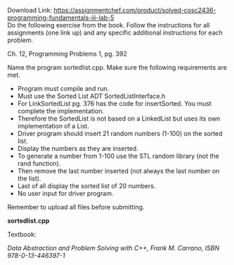 Download Link: https://assignmentchef.com/product/solved-cosc2436-programming-fundamentals-iii-lab-5
<br>
Do the following exercise from the book. Follow the instructions for all assignments (one link up) and any specific additional instructions for each problem.

Ch. 12, Programming Problems 1, pg. 392

Name the program sortedlist.cpp. Make sure the following requirements are met.

<ul>

 <li>Program must compile and run.</li>

 <li>Must use the Sorted List ADT SortedListInterface.h</li>

 <li>For LinkSortedList pg. 376 has the code for insertSorted. You must complete the implementation.</li>

 <li>Therefore the SortedList is not based on a LinkedList but uses its own implementation of a List.</li>

 <li>Driver program should insert 21 random numbers (1-100) on the sorted list.</li>

 <li>Display the numbers as they are inserted.</li>

 <li>To generate a number from 1-100 use the STL random library (not the rand function).</li>

 <li>Then remove the last number inserted (not always the last number on the list).</li>

 <li>Last of all display the sorted list of 20 numbers.</li>

 <li>No user input for driver program.</li>

</ul>

Remember to upload all files before submitting.

<strong>sortedlist.cpp</strong>

Textbook:

<em>Data Abstraction and Problem Solving with C++, Frank M. Carrano, ISBN 978-0-13-446397-1</em>